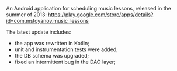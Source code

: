 An Android application for scheduling music lessons, released in the summer of 2013: https://play.google.com/store/apps/details?id=com.mstoyanov.music_lessons

The latest update includes:
- the app was rewritten in Kotlin;
- unit and instrumentation tests were added;
- the DB schema was upgraded;
- fixed an intermittent bug in the DAO layer;
